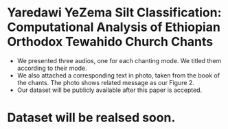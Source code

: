 # Yaredawi YeZema Silt Classification: Computational Analysis of Ethiopian Orthodox Tewahido Church Chants
* We presented three audios, one for each chanting mode. We titled them according to their mode. 
* We also attached a corresponding text in photo, taken from the book of the chants. The photo shows related message as our Figure 2.
* Our dataset will be publicly available after this paper is accepted.

# Dataset will be realsed soon.